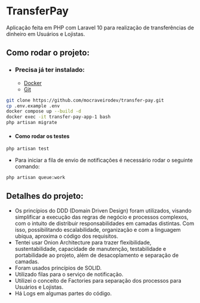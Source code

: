 # TransferPay

Aplicação feita em PHP com Laravel 10 para realização de transferências de dinheiro em Usuários e Lojistas.

## Como rodar o projeto:
- ### Precisa já ter instalado:
   * [Docker](https://www.docker.com/)
   * [Git](https://git-scm.com/)

```bash
git clone https://github.com/mocraveirodev/transfer-pay.git
cp .env.example .env
docker compose up --build -d
docker exec -it transfer-pay-app-1 bash
php artisan migrate 
```
- #### Como rodar os testes
``` bash 
php artisan test
```
- Para iniciar a fila de envio de notificações é necessário rodar o seguinte comando:
``` bash 
php artisan queue:work
```

## Detalhes do projeto:
- Os princípios do DDD (Domain Driven Design) foram utilizados, visando simplificar a execução das regras de negócio e processos complexos, com o intuito de distribuir responsabilidades em camadas distintas. Com isso, possibilitando escalabilidade, organização e com a linguagem ubíqua, aproxima o código dos requisitos. 
- Tentei usar Onion Architecture para trazer flexibilidade, sustentabilidade, capacidade de manutenção, testabilidade e portabilidade ao projeto, além de desacoplamento e separação de camadas.
- Foram usados princípios de SOLID.
- Utilizado filas para o serviço de notificação.
- Utilizei o conceito de Factories para separação dos processos para Usuários e Lojistas.
- Há Logs em algumas partes do código.